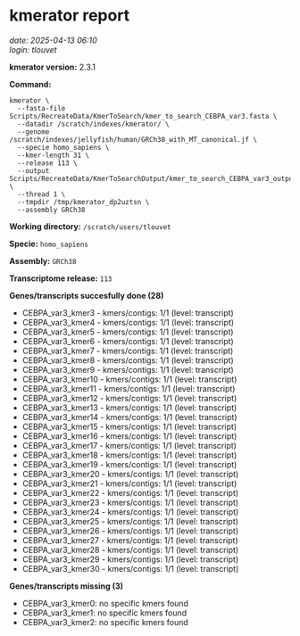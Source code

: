 # kmerator report
*date: 2025-04-13 06:10*  
*login: tlouvet*

**kmerator version:** 2.3.1

**Command:**

```
kmerator \
  --fasta-file Scripts/RecreateData/KmerToSearch/kmer_to_search_CEBPA_var3.fasta \
  --datadir /scratch/indexes/kmerator/ \
  --genome /scratch/indexes/jellyfish/human/GRCh38_with_MT_canonical.jf \
  --specie homo_sapiens \
  --kmer-length 31 \
  --release 113 \
  --output Scripts/RecreateData/KmerToSearchOutput/kmer_to_search_CEBPA_var3_output \
  --thread 1 \
  --tmpdir /tmp/kmerator_dp2uztsn \
  --assembly GRCh38
```

**Working directory:** `/scratch/users/tlouvet`

**Specie:** `homo_sapiens`

**Assembly:** `GRCh38`

**Transcriptome release:** `113`

**Genes/transcripts succesfully done (28)**

- CEBPA_var3_kmer3 - kmers/contigs: 1/1 (level: transcript)
- CEBPA_var3_kmer4 - kmers/contigs: 1/1 (level: transcript)
- CEBPA_var3_kmer5 - kmers/contigs: 1/1 (level: transcript)
- CEBPA_var3_kmer6 - kmers/contigs: 1/1 (level: transcript)
- CEBPA_var3_kmer7 - kmers/contigs: 1/1 (level: transcript)
- CEBPA_var3_kmer8 - kmers/contigs: 1/1 (level: transcript)
- CEBPA_var3_kmer9 - kmers/contigs: 1/1 (level: transcript)
- CEBPA_var3_kmer10 - kmers/contigs: 1/1 (level: transcript)
- CEBPA_var3_kmer11 - kmers/contigs: 1/1 (level: transcript)
- CEBPA_var3_kmer12 - kmers/contigs: 1/1 (level: transcript)
- CEBPA_var3_kmer13 - kmers/contigs: 1/1 (level: transcript)
- CEBPA_var3_kmer14 - kmers/contigs: 1/1 (level: transcript)
- CEBPA_var3_kmer15 - kmers/contigs: 1/1 (level: transcript)
- CEBPA_var3_kmer16 - kmers/contigs: 1/1 (level: transcript)
- CEBPA_var3_kmer17 - kmers/contigs: 1/1 (level: transcript)
- CEBPA_var3_kmer18 - kmers/contigs: 1/1 (level: transcript)
- CEBPA_var3_kmer19 - kmers/contigs: 1/1 (level: transcript)
- CEBPA_var3_kmer20 - kmers/contigs: 1/1 (level: transcript)
- CEBPA_var3_kmer21 - kmers/contigs: 1/1 (level: transcript)
- CEBPA_var3_kmer22 - kmers/contigs: 1/1 (level: transcript)
- CEBPA_var3_kmer23 - kmers/contigs: 1/1 (level: transcript)
- CEBPA_var3_kmer24 - kmers/contigs: 1/1 (level: transcript)
- CEBPA_var3_kmer25 - kmers/contigs: 1/1 (level: transcript)
- CEBPA_var3_kmer26 - kmers/contigs: 1/1 (level: transcript)
- CEBPA_var3_kmer27 - kmers/contigs: 1/1 (level: transcript)
- CEBPA_var3_kmer28 - kmers/contigs: 1/1 (level: transcript)
- CEBPA_var3_kmer29 - kmers/contigs: 1/1 (level: transcript)
- CEBPA_var3_kmer30 - kmers/contigs: 1/1 (level: transcript)


**Genes/transcripts missing (3)**

- CEBPA_var3_kmer0: no specific kmers found
- CEBPA_var3_kmer1: no specific kmers found
- CEBPA_var3_kmer2: no specific kmers found
